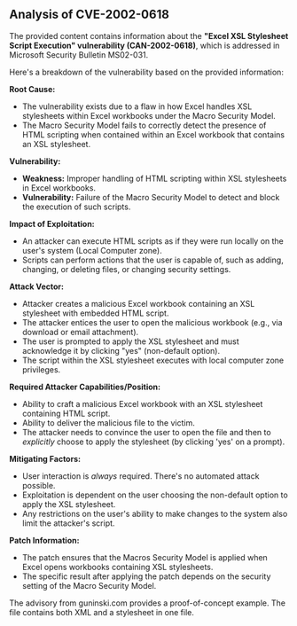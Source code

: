## Analysis of CVE-2002-0618

The provided content contains information about the **"Excel XSL Stylesheet Script Execution" vulnerability (CAN-2002-0618)**, which is addressed in Microsoft Security Bulletin MS02-031.

Here's a breakdown of the vulnerability based on the provided information:

**Root Cause:**

*   The vulnerability exists due to a flaw in how Excel handles XSL stylesheets within Excel workbooks under the Macro Security Model.
*   The Macro Security Model fails to correctly detect the presence of HTML scripting when contained within an Excel workbook that contains an XSL stylesheet.

**Vulnerability:**

*   **Weakness:** Improper handling of HTML scripting within XSL stylesheets in Excel workbooks.
*   **Vulnerability:** Failure of the Macro Security Model to detect and block the execution of such scripts.

**Impact of Exploitation:**

*   An attacker can execute HTML scripts as if they were run locally on the user's system (Local Computer zone).
*   Scripts can perform actions that the user is capable of, such as adding, changing, or deleting files, or changing security settings.

**Attack Vector:**

*   Attacker creates a malicious Excel workbook containing an XSL stylesheet with embedded HTML script.
*   The attacker entices the user to open the malicious workbook (e.g., via download or email attachment).
*   The user is prompted to apply the XSL stylesheet and must acknowledge it by clicking "yes" (non-default option).
*   The script within the XSL stylesheet executes with local computer zone privileges.

**Required Attacker Capabilities/Position:**

*   Ability to craft a malicious Excel workbook with an XSL stylesheet containing HTML script.
*   Ability to deliver the malicious file to the victim.
*   The attacker needs to convince the user to open the file and then to *explicitly* choose to apply the stylesheet (by clicking 'yes' on a prompt).

**Mitigating Factors:**

*   User interaction is *always* required. There's no automated attack possible.
*   Exploitation is dependent on the user choosing the non-default option to apply the XSL stylesheet.
*   Any restrictions on the user's ability to make changes to the system also limit the attacker's script.

**Patch Information:**

*   The patch ensures that the Macros Security Model is applied when Excel opens workbooks containing XSL stylesheets.
*   The specific result after applying the patch depends on the security setting of the Macro Security Model.

The advisory from guninski.com provides a proof-of-concept example. The file contains both XML and a stylesheet in one file.